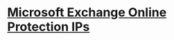# [Microsoft Exchange Online Protection IPs](https://technet.microsoft.com/en-us/library/dn163583.aspx)
